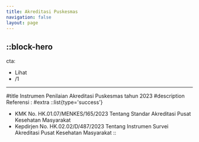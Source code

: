 ```yaml
---
title: Akreditasi Puskesmas
navigation: false
layout: page
---
```


::block-hero
---
cta:
  - Lihat
  - /1
---

#title 
Instrumen Penilaian Akreditasi Puskesmas tahun 2023
#description 
Referensi :
#extra 
::list{type='success'}
- KMK No. HK.01.07/MENKES/165/2023 Tentang Standar Akreditasi Pusat Kesehatan Masyarakat 
- Kepdirjen No. HK.02.02/D/487/2023 Tentang Instrumen Survei Akreditasi Pusat Kesehatan Masyarakat
::
